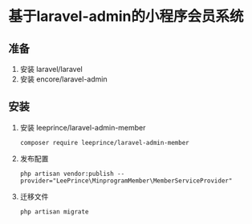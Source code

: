 # 基于laravel-admin的小程序会员系统

## 准备
1. 安装 laravel/laravel 
2. 安装 encore/laravel-admin

## 安装
1. 安装 leeprince/laravel-admin-member

    ```angular2
    composer require leeprince/laravel-admin-member
    ```

2. 发布配置

    ```angular2
    php artisan vendor:publish --provider="LeePrince\MinprogramMember\MemberServiceProvider"
    ```
3. 迁移文件
    ```angular2
    php artisan migrate
    ```
